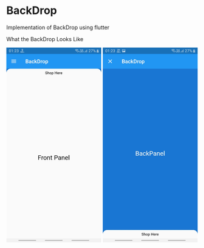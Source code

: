 # BackDrop
Implementation of BackDrop using flutter



What the BackDrop Looks Like

<img src="https://github.com/ninjapant/BackDrop/blob/master/WhatsApp%20Image%202020-05-29%20at%2001.25.03%20(4).jpeg" width ="250" >
<img src="https://github.com/ninjapant/BackDrop/blob/master/WhatsApp%20Image%202020-05-29%20at%2001.25.03%20(5).jpeg" width="250" >
